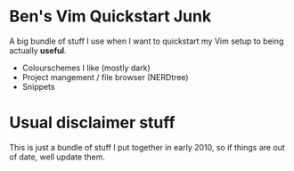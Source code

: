 # Ben's Vim Quickstart Junk

A big bundle of stuff I use when I want to quickstart my Vim setup to being actually **useful**.

 * Colourschemes I like (mostly dark)
 * Project mangement / file browser (NERDtree)
 * Snippets


# Usual disclaimer stuff

This is just a bundle of stuff I put together in early 2010, so if things are out of date, well update them.

